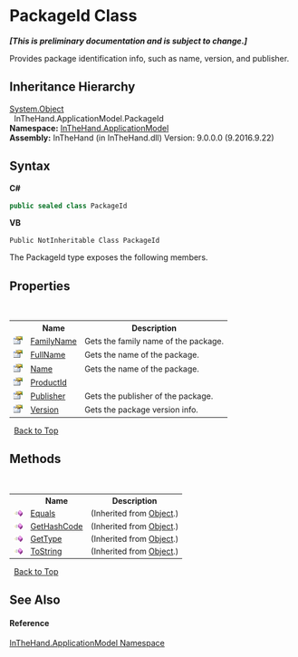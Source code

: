 # PackageId Class
 _**\[This is preliminary documentation and is subject to change.\]**_

Provides package identification info, such as name, version, and publisher.


## Inheritance Hierarchy
<a href="http://msdn2.microsoft.com/en-us/library/e5kfa45b" target="_blank">System.Object</a><br />&nbsp;&nbsp;InTheHand.ApplicationModel.PackageId<br />
**Namespace:**&nbsp;<a href="N_InTheHand_ApplicationModel">InTheHand.ApplicationModel</a><br />**Assembly:**&nbsp;InTheHand (in InTheHand.dll) Version: 9.0.0.0 (9.2016.9.22)

## Syntax

**C#**<br />
``` C#
public sealed class PackageId
```

**VB**<br />
``` VB
Public NotInheritable Class PackageId
```

The PackageId type exposes the following members.


## Properties
&nbsp;<table><tr><th></th><th>Name</th><th>Description</th></tr><tr><td>![Public property](media/pubproperty.gif "Public property")</td><td><a href="P_InTheHand_ApplicationModel_PackageId_FamilyName">FamilyName</a></td><td>
Gets the family name of the package.</td></tr><tr><td>![Public property](media/pubproperty.gif "Public property")</td><td><a href="P_InTheHand_ApplicationModel_PackageId_FullName">FullName</a></td><td>
Gets the name of the package.</td></tr><tr><td>![Public property](media/pubproperty.gif "Public property")</td><td><a href="P_InTheHand_ApplicationModel_PackageId_Name">Name</a></td><td>
Gets the name of the package.</td></tr><tr><td>![Public property](media/pubproperty.gif "Public property")</td><td><a href="P_InTheHand_ApplicationModel_PackageId_ProductId">ProductId</a></td><td /></tr><tr><td>![Public property](media/pubproperty.gif "Public property")</td><td><a href="P_InTheHand_ApplicationModel_PackageId_Publisher">Publisher</a></td><td>
Gets the publisher of the package.</td></tr><tr><td>![Public property](media/pubproperty.gif "Public property")</td><td><a href="P_InTheHand_ApplicationModel_PackageId_Version">Version</a></td><td>
Gets the package version info.</td></tr></table>&nbsp;
<a href="#packageid-class">Back to Top</a>

## Methods
&nbsp;<table><tr><th></th><th>Name</th><th>Description</th></tr><tr><td>![Public method](media/pubmethod.gif "Public method")</td><td><a href="http://msdn2.microsoft.com/en-us/library/bsc2ak47" target="_blank">Equals</a></td><td> (Inherited from <a href="http://msdn2.microsoft.com/en-us/library/e5kfa45b" target="_blank">Object</a>.)</td></tr><tr><td>![Public method](media/pubmethod.gif "Public method")</td><td><a href="http://msdn2.microsoft.com/en-us/library/zdee4b3y" target="_blank">GetHashCode</a></td><td> (Inherited from <a href="http://msdn2.microsoft.com/en-us/library/e5kfa45b" target="_blank">Object</a>.)</td></tr><tr><td>![Public method](media/pubmethod.gif "Public method")</td><td><a href="http://msdn2.microsoft.com/en-us/library/dfwy45w9" target="_blank">GetType</a></td><td> (Inherited from <a href="http://msdn2.microsoft.com/en-us/library/e5kfa45b" target="_blank">Object</a>.)</td></tr><tr><td>![Public method](media/pubmethod.gif "Public method")</td><td><a href="http://msdn2.microsoft.com/en-us/library/7bxwbwt2" target="_blank">ToString</a></td><td> (Inherited from <a href="http://msdn2.microsoft.com/en-us/library/e5kfa45b" target="_blank">Object</a>.)</td></tr></table>&nbsp;
<a href="#packageid-class">Back to Top</a>

## See Also


#### Reference
<a href="N_InTheHand_ApplicationModel">InTheHand.ApplicationModel Namespace</a><br />